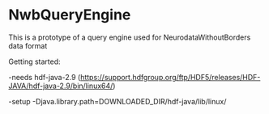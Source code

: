 # NwbQueryEngine
This is a prototype of a query engine used for NeurodataWithoutBorders data format

Getting started:

-needs hdf-java-2.9 (https://support.hdfgroup.org/ftp/HDF5/releases/HDF-JAVA/hdf-java-2.9/bin/linux64/)

-setup -Djava.library.path=DOWNLOADED_DIR/hdf-java/lib/linux/
